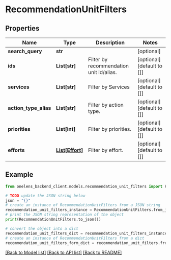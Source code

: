# RecommendationUnitFilters


## Properties

Name | Type | Description | Notes
------------ | ------------- | ------------- | -------------
**search_query** | **str** |  | [optional] 
**ids** | **List[str]** | Filter by recommendation unit id/alias. | [optional] [default to []]
**services** | **List[str]** | Filter by Services | [optional] [default to []]
**action_type_alias** | **List[str]** | Filter by action type. | [optional] [default to []]
**priorities** | **List[int]** | Filter by priorities. | [optional] [default to []]
**efforts** | [**List[Effort]**](Effort.md) | Filter by effort. | [optional] [default to []]

## Example

```python
from onelens_backend_client.models.recommendation_unit_filters import RecommendationUnitFilters

# TODO update the JSON string below
json = "{}"
# create an instance of RecommendationUnitFilters from a JSON string
recommendation_unit_filters_instance = RecommendationUnitFilters.from_json(json)
# print the JSON string representation of the object
print(RecommendationUnitFilters.to_json())

# convert the object into a dict
recommendation_unit_filters_dict = recommendation_unit_filters_instance.to_dict()
# create an instance of RecommendationUnitFilters from a dict
recommendation_unit_filters_form_dict = recommendation_unit_filters.from_dict(recommendation_unit_filters_dict)
```
[[Back to Model list]](../README.md#documentation-for-models) [[Back to API list]](../README.md#documentation-for-api-endpoints) [[Back to README]](../README.md)


